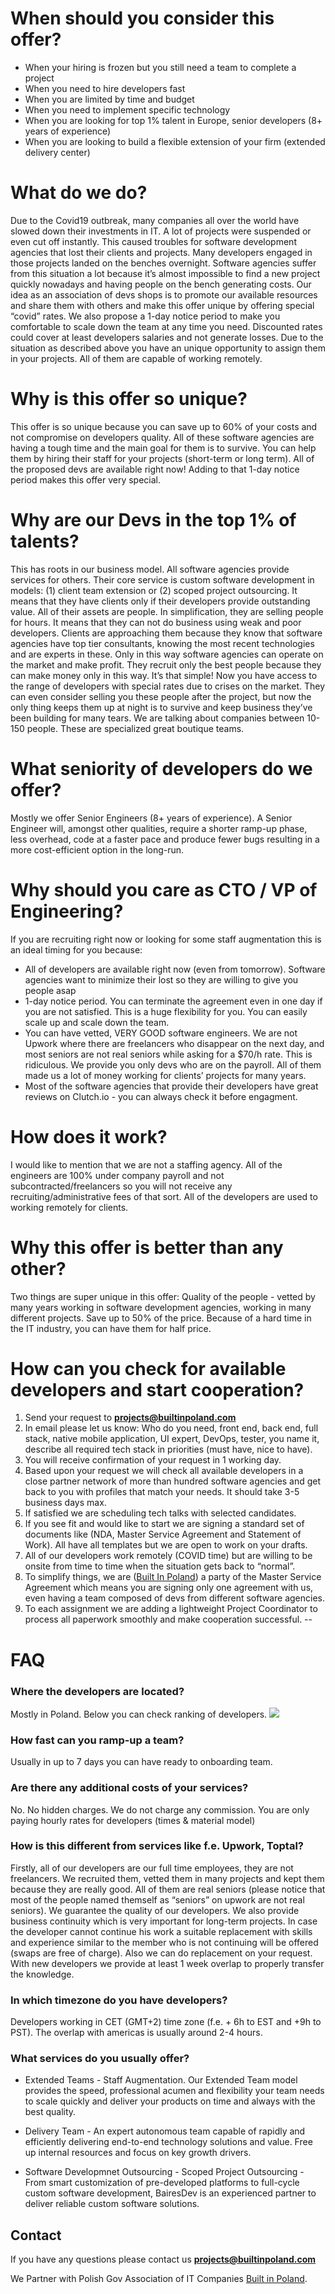 # When should you consider this offer?
- When your hiring is frozen but you still need a team to complete a project 
- When you need to hire developers fast
- When you are limited by time and budget
- When you need to implement specific technology
- When you are looking for top 1% talent in Europe, senior developers (8+ years of experience) 
- When you are looking to build a flexible extension of your firm (extended delivery center)  

# What do we do?
Due to the Covid19 outbreak, many companies all over the world have slowed down their investments in IT. A lot of projects were suspended or even cut off instantly. This caused troubles for software development agencies that lost their clients and projects. Many developers engaged in those projects landed on the benches overnight. Software agencies suffer from this situation a lot because it’s almost impossible to find a new project quickly nowadays and having people on the bench generating costs. Our idea as an association of devs shops is to promote our available resources and share them with others and make this offer unique by offering special “covid” rates. We also propose a 1-day notice period to make you comfortable to scale down the team at any time you need. Discounted rates could cover at least developers salaries and not generate losses. Due to the situation as described above you have an unique opportunity to assign them in your projects. All of them are capable of working remotely.  
  
# Why is this offer so unique?
This offer is so unique because you can save up to 60% of your costs and not compromise on developers quality. All of these software agencies are having a tough time and the main goal for them is to survive. You can help them by hiring their staff for your projects (short-term or long term). All of the proposed devs are available right now! Adding to that 1-day notice period makes this offer very special. 

# Why are our Devs in the top 1% of talents?
This has roots in our business model. All software agencies provide services for others. Their core service is custom software development in models: (1) client team extension or (2) scoped project outsourcing. It means that they have clients only if their developers provide outstanding value. All of their assets are people. In simplification, they are selling people for hours. It means that they can not do business using weak and poor developers. Clients are approaching them because they know that software agencies have top tier consultants, knowing the most recent technologies and are experts in these. Only in this way software agencies can operate on the market and make profit. They recruit only the best people because they can make money only in this way. It’s that simple! Now you have access to the range of developers with special rates due to crises on the market. They can even consider selling you these people after the project, but now the only thing keeps them up at night is to survive and keep business they’ve been building for many tears. We are talking about companies between 10-150 people. These are specialized great boutique teams.

# What seniority of developers do we offer?
Mostly we offer Senior Engineers (8+ years of experience). A Senior Engineer will, amongst other qualities, require a shorter ramp-up phase, less overhead, code at a faster pace and produce fewer bugs resulting in a more cost-efficient option in the long-run.

# Why should you care as CTO / VP of Engineering?
If you are recruiting right now or looking for some staff augmentation this is an ideal timing for you because:
- All of developers are available right now (even from tomorrow). Software agencies want to minimize their lost so they are willing to give you people asap 
- 1-day notice period. You can terminate the agreement even in one day if you are not satisfied. This is a huge flexibility for you. You can easily scale up and scale down the team.
- You can have vetted, VERY GOOD software engineers. We are not Upwork where there are freelancers who disappear on the next day, and most seniors are not real seniors while asking for a $70/h rate. This is ridiculous. We provide you only devs who are on the payroll. All of them made us a lot of money working for clients’ projects for many years.
- Most of the software agencies that provide their developers have great reviews on Clutch.io - you can always check it before engagment.

# How does it work?
I would like to mention that we are not a staffing agency. All of the engineers are 100% under company payroll and not subcontracted/freelancers so you will not receive any recruiting/administrative fees of that sort. All of the developers are used to working remotely for clients. 

# Why this offer is better than any other? 
Two things are super unique in this offer: 
Quality of the people - vetted by many years working in software development agencies, working in many different projects. 
Save up to 50% of the price. Because of a hard time in the IT industry, you can have them for half price. 


# How can you check for available developers and start cooperation?
1. Send your request to **projects@builtinpoland.com**
2. In email please let us know: Who do you need, front end, back end, full stack, native mobile application, UI expert, DevOps, tester, you name it, describe all required tech stack in priorities (must have, nice to have).
3. You will receive confirmation of your request in 1 working day.
4. Based upon your request we will check all available developers in a close partner network of more than hundred software agencies and get back to you with profiles that match your needs. It should take 3-5 business days max.
5. If satisfied we are scheduling tech talks with selected candidates.
6. If you see fit and would like to start we are signing a standard set of documents like (NDA, Master Service Agreement and Statement of Work). All have all templates but we are open to work on your drafts.
7. All of our developers work remotely (COVID time) but are willing to be onsite from time to time when the situation gets back to “normal”.
8. To simplify things, we are ([Built In Poland](https://BuiltInPoland.com)) a party of the Master Service Agreement which means you are signing only one agreement with us, even having a team composed of devs from different software agencies.
9. To each assignment we are adding a lightweight Project Coordinator to process all paperwork smoothly and make cooperation successful.
--
# FAQ
### Where the developers are located?
Mostly in Poland. Below you can check ranking of developers.
![](Developers%20Ranking.png)

### How fast can you ramp-up a team?
Usually in up to 7 days you can have ready to onboarding team.

### Are there any additional costs of your services?
No. No hidden charges. We do not charge any commission. You are only paying hourly rates for developers (times & material model)

### How is this different from services like f.e. Upwork, Toptal?
Firstly, all of our developers are our full time employees, they are not freelancers. We recruited them, vetted them in many projects and kept them because they are really good.  All of them are real seniors (please notice that most of the people named themself as “seniors” on upwork are not real seniors). We guarantee the quality of our developers. We also provide business continuity which is very important for long-term projects. In case the developer cannot continue his work a suitable replacement with skills and experience similar to the member who is not continuing will be offered (swaps are free of charge). Also we can do replacement on your request. With new developers we provide at least 1 week overlap to properly transfer the knowledge. 

### In which timezone do you have developers?
Developers working in CET (GMT+2) time zone (f.e. + 6h to EST and +9h to PST). The overlap with americas is usually around 2-4 hours.

### What services do you usually offer?
- Extended Teams - Staff Augmentation. Our Extended Team model provides the speed, professional acumen and flexibility your team needs to scale quickly and deliver your products on time and always with the best quality.

- Delivery Team - An expert autonomous team capable of rapidly and efficiently delivering end-to-end technology solutions and value. Free up internal resources and focus on key growth drivers.

- Software Developmnet Outsourcing - Scoped Project Outsourcing - From smart customization of pre-developed platforms to full-cycle custom software development, BairesDev is an experienced partner to deliver reliable custom software solutions.


## Contact
If you have any questions please contact us **projects@builtinpoland.com**

We Partner with Polish Gov Association of IT Companies  [Built in Poland](https://builtinpoland.com).
